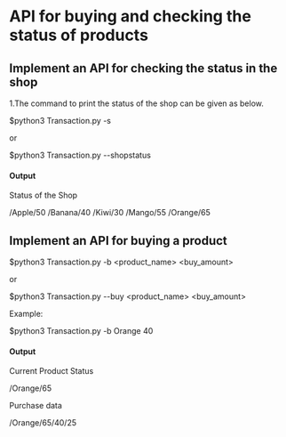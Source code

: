 # API for buying and checking the status of products

## Implement an API for checking the status in the shop

1.The command to print the status of the shop can be given as below.

$python3 Transaction.py -s

or 

$python3 Transaction.py --shopstatus

#### Output

Status of the Shop

/Apple/50
/Banana/40
/Kiwi/30
/Mango/55
/Orange/65




## Implement an API for buying a product

$python3 Transaction.py -b <product_name> <buy_amount>

or

$python3 Transaction.py --buy <product_name> <buy_amount>

Example:

$python3 Transaction.py -b Orange 40


#### Output
Current Product Status

/Orange/65

Purchase data

/Orange/65/40/25





